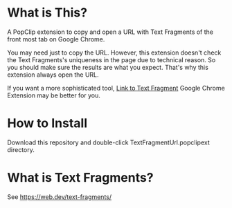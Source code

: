 # What is This?
A PopClip extension to copy and open a URL with Text Fragments of the front most tab on Google Chrome.

You may need just to copy the URL. However, this extension doesn't check the Text Fragments's uniqueness in the page due to technical reason.
So you should make sure the results are what you expect. That's why this extension always open the URL.

If you want a more sophisticated tool, [Link to Text Fragment](https://chrome.google.com/webstore/detail/link-to-text-fragment/pbcodcjpfjdpcineamnnmbkkmkdpajjg) Google Chrome Extension may be better for you.
  

# How to Install
Download this repository and double-click TextFragmentUrl.popclipext directory.

# What is Text Fragments?
See https://web.dev/text-fragments/
